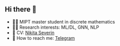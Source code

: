 ## Hi there :wave:
* :man_student: MIPT master student in discrete mathematics
* :man_technologist: Research interests: ML/DL, GNN, NLP
* :briefcase: CV: [Nikita Severin](https://www.dropbox.com/s/btrc4cy6dgfvh6u/Severin_CV.pdf?dl=0)
* :email: How to reach me: [Telegram](https://t.me/nikis14)

